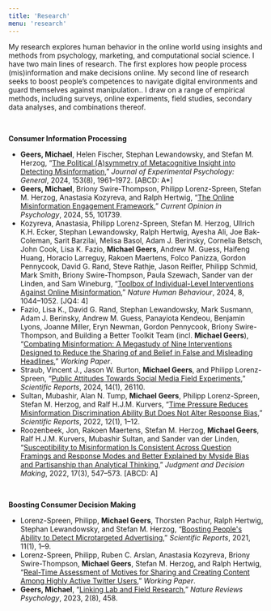```yaml
---
title: 'Research'
menu: 'research'
---
```


My research explores human behavior in the online world using insights and methods from psychology, marketing, and computational social science. I have two main lines of research. The first explores how people process (mis)information and make decisions online. My second line of research seeks to boost people’s competences to navigate digital environments and guard themselves against manipulation.. I draw on a range of empirical methods, including surveys, online experiments, field studies, secondary data analyses, and combinations thereof.
  
<br>

**Consumer Information Processing**

- **Geers, Michael**, Helen Fischer, Stephan Lewandowsky, and Stefan M. Herzog, “[The Political (A)symmetry of Metacognitive Insight into Detecting Misinformation](https://doi.org/10.1037/xge0001600),” *Journal of Experimental Psychology: General*, 2024, 153(8), 1961–1972. [ABCD: A*]
- **Geers, Michael**, Briony Swire-Thompson, Philipp Lorenz-Spreen, Stefan M. Herzog, Anastasia Kozyreva, and Ralph Hertwig, “[The Online Misinformation Engagement Framework](https://doi.org/10.1016/j.copsyc.2023.101739),” *Current Opinion in Psychology*, 2024, 55, 101739.
- Kozyreva, Anastasia, Philipp Lorenz-Spreen, Stefan M. Herzog, Ullrich K.H. Ecker, Stephan Lewandowsky, Ralph Hertwig, Ayesha Ali, Joe Bak-Coleman, Sarit Barzilai, Melisa Basol, Adam J. Berinsky, Cornelia Betsch, John Cook, Lisa K. Fazio, **Michael Geers**, Andrew M. Guess, Haifeng Huang, Horacio Larreguy, Rakoen Maertens, Folco Panizza, Gordon Pennycook, David G. Rand, Steve Rathje, Jason Reifler, Philipp Schmid, Mark Smith, Briony Swire-Thompson, Paula Szewach, Sander van der Linden, and Sam Wineburg, “[Toolbox of Individual-Level Interventions Against Online Misinformation](https://doi.org/10.1038/s41562-024-01881-0),” *Nature Human Behaviour*, 2024, 8, 1044–1052. [JQ4: 4]
- Fazio, Lisa K., David G. Rand, Stephan Lewandowsky, Mark Susmann, Adam J. Berinsky, Andrew M. Guess, Panayiota Kendeou, Benjamin Lyons, Joanne Miller, Eryn Newman, Gordon Pennycook, Briony Swire-Thompson, and Building a Better Toolkit Team (incl. **Michael Geers**), “[Combating Misinformation: A Megastudy of Nine Interventions Designed to Reduce the Sharing of and Belief in False and Misleading Headlines](https://doi.org/10.31234/osf.io/uyjha),” *Working Paper*.
- Straub, Vincent J., Jason W. Burton, **Michael Geers**, and Philipp Lorenz-Spreen, “[Public Attitudes Towards Social Media Field Experiments](https://doi.org/10.1038/s41598-024-76948-z),” *Scientific Reports*, 2024, 14(1), 26110.
- Sultan, Mubashir, Alan N. Tump, **Michael Geers**, Philipp Lorenz-Spreen, Stefan M. Herzog, and Ralf H.J.M. Kurvers, “[Time Pressure Reduces Misinformation Discrimination Ability But Does Not Alter Response Bias](https://doi.org/10.1038/s41598-022-26209-8),” *Scientific Reports*, 2022, 12(1), 1–12.
- Roozenbeek, Jon, Rakoen Maertens, Stefan M. Herzog, **Michael Geers**, Ralf H.J.M. Kurvers, Mubashir Sultan, and Sander van der Linden, “[Susceptibility to Misinformation Is Consistent Across Question Framings and Response Modes and Better Explained by Myside Bias and Partisanship than Analytical Thinking](https://doi.org/10.1017/s1930297500003570),” *Judgment and Decision Making*, 2022, 17(3), 547–573. [ABCD: A]

<br>

**Boosting Consumer Decision Making**
- Lorenz-Spreen, Philipp, **Michael Geers**, Thorsten Pachur, Ralph Hertwig, Stephan Lewandowsky, and Stefan M. Herzog, “[Boosting People's Ability to Detect Microtargeted Advertising](https://doi.org/10.1038/s41598-021-94796-z),” *Scientific Reports*, 2021, 11(1), 1–9.
- Lorenz-Spreen, Philipp, Ruben C. Arslan, Anastasia Kozyreva, Briony Swire-Thompson, **Michael Geers**, Stefan M. Herzog, and Ralph Hertwig, “[Real-Time Assessment of Motives for Sharing and Creating Content Among Highly Active Twitter Users](https://doi.org/10.31234/osf.io/jf8w9),” *Working Paper*.
- **Geers, Michael**, “[Linking Lab and Field Research](https://rdcu.be/dgtB8),” *Nature Reviews Psychology*, 2023, 2(8), 458.
